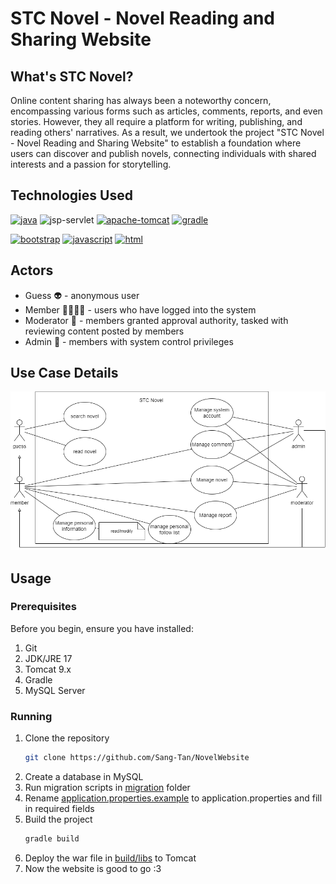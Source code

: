 
# STC Novel - Novel Reading and Sharing Website

## What's STC Novel?

Online content sharing has always been a noteworthy concern, encompassing various forms such as articles, comments, reports, and even stories. However, they all require a platform for writing, publishing, and reading others' narratives. As a result, we undertook the project "STC Novel - Novel Reading and Sharing Website" to establish a foundation where users can discover and publish novels, connecting individuals with shared interests and a passion for storytelling.
## Technologies Used
[![java][java-badge]](https://www.java.com)
![jsp-servlet][jsp-servlet-badge]
[![apache-tomcat][apache-tomcat-badge]](https://tomcat.apache.org/)
[![gradle][gradle-badge]](https://gradle.org/)

[![bootstrap][bootstrap-badge]](https://getbootstrap.com)
[![javascript][javascript-badge]](https://www.javascript.com)
[![html][html-badge]](https://html.com)

## Actors

  - Guess 👽 - anonymous user
  - Member 👨‍👩‍👦‍👦 - users who have logged into the system
  - Moderator 👮 - members granted approval authority, tasked with reviewing content posted by members
  - Admin 👑 - members with system control privileges

## Use Case Details
<img src="./general usecase.png">

## Usage
### Prerequisites
Before you begin, ensure you have installed:
1. Git 
2. JDK/JRE 17
3. Tomcat 9.x
4. Gradle
5. MySQL Server
### Running

1. Clone the repository
    ```sh
    git clone https://github.com/Sang-Tan/NovelWebsite
    ```
2. Create a database in MySQL
3. Run migration scripts in [migration](./src/main/resources/db/migration/createTable) folder
4. Rename [application.properties.example](./src/main/resources/application.example.properties) to application.properties and fill in required fields
5. Build the project
    ```sh
    gradle build
    ```
6. Deploy the war file in [build/libs](./build/libs) to Tomcat
7. Now the website is good to go :3

<!-- Badges -->
[java-badge]: https://img.shields.io/badge/JAVA-ff0000?style=for-the-badge
[jsp-servlet-badge]: https://img.shields.io/badge/JSP_SERVLET-ff0000?style=for-the-badge
[apache-tomcat-badge]: https://img.shields.io/badge/APACHE_TOMCAT-f8dc75?style=for-the-badge&logo=apachetomcat&logoColor=black
[gradle-badge]: https://img.shields.io/badge/GRADLE-02303A?style=for-the-badge&logo=gradle&logoColor=white
[bootstrap-badge]: https://img.shields.io/badge/BOOTSTRAP-563D7C?style=for-the-badge&logo=bootstrap&logoColor=white
[html-badge]: https://img.shields.io/badge/HTML-ff0000?style=for-the-badge&logo=html5&logoColor=white
[javascript-badge]: https://img.shields.io/badge/JAVASCRIPT-f7df1e?style=for-the-badge&logo=javascript&logoColor=black